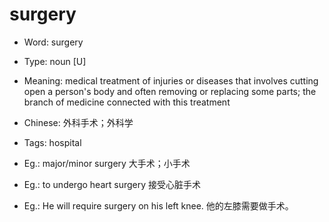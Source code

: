 # surgery

- Word: surgery

- Type: noun [U]
- Meaning: medical treatment of injuries or diseases that involves cutting open a person's body and often removing or replacing some parts; the branch of medicine connected with this treatment
- Chinese: 外科手术；外科学
- Tags: hospital
- Eg.: major/minor surgery 大手术；小手术
- Eg.: to undergo heart surgery 接受心脏手术
- Eg.: He will require surgery on his left knee. 他的左膝需要做手术。

